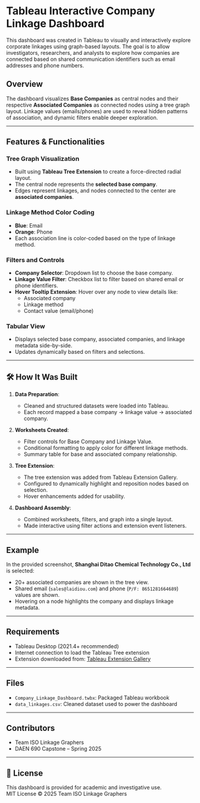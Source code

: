 
# Tableau Interactive Company Linkage Dashboard

This dashboard was created in Tableau to visually and interactively explore corporate linkages using graph-based layouts. The goal is to allow investigators, researchers, and analysts to explore how companies are connected based on shared communication identifiers such as email addresses and phone numbers.


##  Overview

The dashboard visualizes **Base Companies** as central nodes and their respective **Associated Companies** as connected nodes using a tree graph layout. Linkage values (emails/phones) are used to reveal hidden patterns of association, and dynamic filters enable deeper exploration.

---

##  Features & Functionalities

### Tree Graph Visualization
- Built using **Tableau Tree Extension** to create a force-directed radial layout.
- The central node represents the **selected base company**.
- Edges represent linkages, and nodes connected to the center are **associated companies**.

### Linkage Method Color Coding
- **Blue**: Email
- **Orange**: Phone
- Each association line is color-coded based on the type of linkage method.

### Filters and Controls
- **Company Selector**: Dropdown list to choose the base company.
- **Linkage Value Filter**: Checkbox list to filter based on shared email or phone identifiers.
- **Hover Tooltip Extension**: Hover over any node to view details like:
  - Associated company
  - Linkage method
  - Contact value (email/phone)

### Tabular View
- Displays selected base company, associated companies, and linkage metadata side-by-side.
- Updates dynamically based on filters and selections.

---

## 🛠 How It Was Built

1. **Data Preparation**:
   - Cleaned and structured datasets were loaded into Tableau.
   - Each record mapped a base company → linkage value → associated company.

2. **Worksheets Created**:
   - Filter controls for Base Company and Linkage Value.
   - Conditional formatting to apply color for different linkage methods.
   - Summary table for base and associated company relationship.

3. **Tree Extension**:
   - The tree extension was added from Tableau Extension Gallery.
   - Configured to dynamically highlight and reposition nodes based on selection.
   - Hover enhancements added for usability.

4. **Dashboard Assembly**:
   - Combined worksheets, filters, and graph into a single layout.
   - Made interactive using filter actions and extension event listeners.

---

##  Example

In the provided screenshot, **Shanghai Ditao Chemical Technology Co., Ltd** is selected:
- 20+ associated companies are shown in the tree view.
- Shared email (`sales@laidiou.com`) and phone (`P/F: 8651281664689`) values are shown.
- Hovering on a node highlights the company and displays linkage metadata.

---

## Requirements

- Tableau Desktop (2021.4+ recommended)
- Internet connection to load the Tableau Tree extension
- Extension downloaded from: [Tableau Extension Gallery](https://extensiongallery.tableau.com/)

---

## Files

- `Company_Linkage_Dashboard.twbx`: Packaged Tableau workbook
- `data_linkages.csv`: Cleaned dataset used to power the dashboard

---

## Contributors

- Team ISO Linkage Graphers  
- DAEN 690 Capstone – Spring 2025

---

## 📜 License

This dashboard is provided for academic and investigative use.  
MIT License © 2025 Team ISO Linkage Graphers
